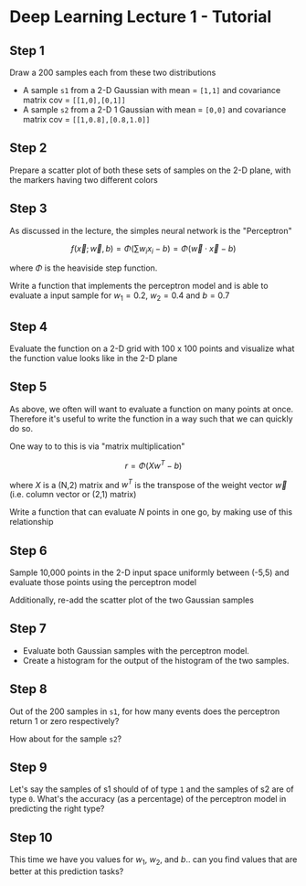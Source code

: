 # Deep Learning Lecture 1 - Tutorial


## Step 1

Draw a 200 samples each from these two distributions

* A sample `s1` from a 2-D Gaussian with mean = `[1,1]` and covariance matrix cov = `[[1,0],[0,1]]`
* A sample `s2` from a 2-D 1 Gaussian with mean = `[0,0]` and covariance matrix cov = `[[1,0.8],[0.8,1.0]]`

## Step 2

Prepare a scatter plot of both these sets of samples on the 2-D plane, with the markers having two different colors

## Step 3

As discussed in the lecture, the simples neural network is the "Perceptron" 

$$
f(\vec{x}; \vec{w},b) = \Phi(\sum w_i x_i - b) = \Phi(\vec{w}\cdot\vec{x} - b)
$$

where $\Phi$ is the heaviside step function.

Write a function that implements the perceptron model and is able to evaluate a input sample for $w_1 = 0.2$, $w_2 = 0.4$ and $b = 0.7$

## Step 4

Evaluate the function on a 2-D grid with 100 x 100 points and visualize what the function value looks like in the 2-D plane

## Step 5

As above, we often will want to evaluate a function on many points at once. Therefore it's useful to write the function in a way such that we can quickly do so. 

One way to to this is via "matrix multiplication" 

$$
r = \Phi(X w^T - b)
$$

where $X$ is a (N,2) matrix and $w^T$ is the transpose of the weight vector $\vec{w}$ (i.e. column vector or (2,1) matrix)

Write a function that can evaluate $N$ points in one go, by making use of this relationship

## Step 6

Sample 10,000 points in the 2-D input space uniformly between (-5,5) and evaluate those points using the perceptron model

Additionally, re-add the scatter plot of the two Gaussian samples

## Step 7

* Evaluate both Gaussian samples with the perceptron model.
* Create a histogram for the output of the histogram of the two samples.

## Step 8 

Out of the 200 samples in `s1`, for how many events does the perceptron return 1 or zero respectively? 

How about for the sample `s2`?

## Step 9 

Let's say the samples of s1 should of of type `1` and the samples of s2 are of type `0`. What's the accuracy (as a percentage) of the perceptron model in predicting the right type?

## Step 10

This time we have you values for $w_1$, $w_2$, and $b$.. can you find values that are better at this prediction tasks?
